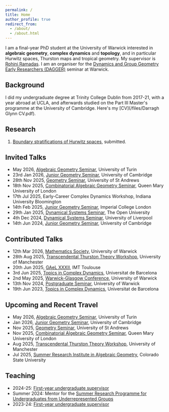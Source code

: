 ```yaml
---
permalink: /
title: Home
author_profile: true
redirect_from: 
  - /about/
  - /about.html
---
```


I am a final-year PhD student at the University of Warwick interested in **algebraic geometry**, **complex dynamics** and **topology**, and in particular Hurwitz spaces, Thurston maps and tropical geometry. My supervisor is [Rohini Ramadas](https://sites.google.com/view/rohini-ramadas/home?authuser=1). I am an organiser for the [Dynamics and Group Geometry Early Researchers (DAGGER)](https://warwick.ac.uk/fac/sci/maths/research/events/seminars/areas/dagger/) seminar at Warwick.     

## Background
I did my undergraduate degree at Trinity College Dublin from 2017-21, with a year abroad at UCLA, and afterwards studied on the Part III Master's programme at the University of Cambridge. Here's my [CV](/files/Darragh Glynn CV.pdf).

## Research
1. [Boundary stratifications of Hurwitz spaces](https://arxiv.org/abs/2503.05688), submitted.

## Invited Talks
- May 2026, [Algebraic Geometry Seminar](https://www.dm-seminarialggeo.unito.it/eventi?page=1), University of Turin
- 23rd Jan 2026, [Junior Geometry Seminar](https://talks.cam.ac.uk/show/index/48314), University of Cambridge
- 28th Nov 2025, [Geometry Seminar](https://www.thibaultpoiret.com/st-andrews-geometry-seminar), University of St Andrews
- 18th Nov 2025, [Combinatorial Algebraic Geometry Seminar](https://sites.google.com/view/tropical-geometric-comb/home/?authuser=1), Queen Mary University of London
- 17th Jul 2025, Early-Career Complex Dynamics Workshop, Indiana University Bloomington
- 14th Feb 2025, [Junior Geometry Seminar](https://www.imperial.ac.uk/geometry/seminars/junior-geometry-seminar/), Imperial College London
- 29th Jan 2025, [Dynamical Systems Seminar](https://sites.google.com/view/oudynamicalsystems/?authuser=1), The Open University
- 4th Dec 2024, [Dynamical Systems Seminar](https://www.liverpool.ac.uk/mathematical-sciences/research/pure-mathematics/dynamical-systems/), University of Liverpool
- 14th Jun 2024, [Junior Geometry Seminar](https://talks.cam.ac.uk/show/index/48314), University of Cambridge

## Contributed Talks
- 12th Mar 2026, [Mathematics Society](https://warwickmathssociety.com/), University of Warwick
- 28th Aug 2025, [Transcendental Thurston Theory Workshop](https://sites.google.com/view/ttt-2025/talk-schedule?authuser=1), University of Manchester
- 20th Jun 2025, [GAeL XXXII](https://sites.google.com/view/gaelxxxii/home?authuser=1), IMT Toulouse
- 3rd Jun 2025, [Topics in Complex Dynamics](https://www.ub.edu/dynsys/tcd2025/), Universitat de Barcelona
- 2nd May 2025, [Warwick-Glasgow Conference](https://www.marctruter.com/conferences), University of Warwick
- 13th Nov 2024, [Postgraduate Seminar](https://warwick.ac.uk/fac/sci/maths/research/events/seminars/areas/postgraduate/), University of Warwick
- 19th Jun 2023, [Topics in Complex Dynamics](https://www.gsd.uab.cat/tcd2023/), Universitat de Barcelona

## Upcoming and Recent Travel
- May 2026, [Algebraic Geometry Seminar](https://www.dm-seminarialggeo.unito.it/eventi?page=1), University of Turin
- Jan 2026, [Junior Geometry Seminar](https://talks.cam.ac.uk/show/index/48314), University of Cambridge
- Nov 2025, [Geometry Seminar](https://www.thibaultpoiret.com/st-andrews-geometry-seminar), University of St Andrews
- Nov 2025, [Combinatorial Algebraic Geometry Seminar](https://sites.google.com/view/tropical-geometric-comb/home/?authuser=1), Queen Mary University of London
- Aug 2025, [Transcendental Thurston Theory Workshop](https://sites.google.com/view/ttt-2025/talk-schedule?authuser=1), University of Manchester
- Jul 2025, [Summer Research Institute in Algebraic Geometry](https://sites.google.com/view/2025summerinstitute?authuser=1), Colorado State University

## Teaching
- 2024-25: [First-year undergraduate supervisor](https://warwick.ac.uk/fac/sci/maths/currentstudents/ughandbook/general-information/supervision/)
- Summer 2024: Mentor for the [Summer Research Programme for Undergraduates from Underrepresented Groups](https://sites.google.com/view/warwicksummermathresearch/home?authuser=1)
- 2023-24: [First-year undergraduate supervisor](https://warwick.ac.uk/fac/sci/maths/currentstudents/ughandbook/general-information/supervision/)
